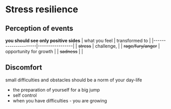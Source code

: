 # Stress resilience

## Perception of events
**you should see only positive sides**
|  what you feel      |  transformed to |
|---------------------|-----------------|
|     ~~stress~~      |   challenge,    |
| ~~rage/fury/anger~~ |   opportunity for growth  |
|   ~~sadness~~       |                 |

## Discomfort
small difficulties and obstacles should be a norm of your day-life
* the preparation of yourself for a big jump
* self control
* when you have difficulties - you are growing

